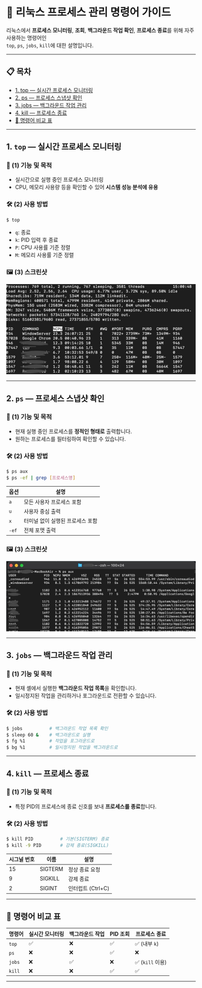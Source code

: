 # 🐧 리눅스 프로세스 관리 명령어 가이드

리눅스에서 **프로세스 모니터링**, **조회**, **백그라운드 작업 확인**, **프로세스 종료**를 위해 자주 사용하는 명령어인  
`top`, `ps`, `jobs`, `kill`에 대한 설명입니다.

---

## 📋 목차
- [1. top — 실시간 프로세스 모니터링](#1-top--실시간-프로세스-모니터링)
- [2. ps — 프로세스 스냅샷 확인](#2-ps--프로세스-스냅샷-확인)
- [3. jobs — 백그라운드 작업 관리](#3-jobs--백그라운드-작업-관리)
- [4. kill — 프로세스 종료](#4-kill--프로세스-종료)
- [📌 명령어 비교 표](#-명령어-비교-표)

---

## 1. `top` — 실시간 프로세스 모니터링

### 🔎 (1) 기능 및 목적
- 실시간으로 실행 중인 프로세스 모니터링
- CPU, 메모리 사용량 등을 확인할 수 있어 **시스템 성능 분석에 유용**

### 🛠 (2) 사용 방법

```bash
$ top
```

- `q`: 종료
- `k`: PID 입력 후 종료
- `P`: CPU 사용률 기준 정렬
- `M`: 메모리 사용률 기준 정렬

### 🖼 (3) 스크린샷

<img src="asset/top.jpg" alt="top 명령어 결과화면 스크린샷">

---

## 2. `ps` — 프로세스 스냅샷 확인

### 🔎 (1) 기능 및 목적
- 현재 실행 중인 프로세스를 **정적인 형태로** 출력합니다.
- 원하는 프로세스를 필터링하여 확인할 수 있습니다.

### 🛠 (2) 사용 방법

```bash
$ ps aux
$ ps -ef | grep [프로세스명]
```

| 옵션 | 설명 |
|------|------|
| `a` | 모든 사용자 프로세스 포함 |
| `u` | 사용자 중심 출력 |
| `x` | 터미널 없이 실행된 프로세스 포함 |
| `-ef` | 전체 포맷 출력 |

### 🖼 (3) 스크린샷

<img src="asset/ps.jpg" alt="ps 명령어 결과화면 스크린샷">

---

## 3. `jobs` — 백그라운드 작업 관리

### 🔎 (1) 기능 및 목적
- 현재 셸에서 실행한 **백그라운드 작업 목록**을 확인합니다.
- 일시정지된 작업을 관리하거나 포그라운드로 전환할 수 있습니다.

### 🛠 (2) 사용 방법

```bash
$ jobs          # 백그라운드 작업 목록 확인
$ sleep 60 &    # 백그라운드로 실행
$ fg %1         # 작업을 포그라운드로
$ bg %1         # 일시정지된 작업을 백그라운드로
```


---

## 4. `kill` — 프로세스 종료

### 🔎 (1) 기능 및 목적
- 특정 PID의 프로세스에 종료 신호를 보내 **프로세스를 종료**합니다.

### 🛠 (2) 사용 방법

```bash
$ kill PID          # 기본(SIGTERM) 종료
$ kill -9 PID       # 강제 종료(SIGKILL)
```

| 시그널 번호 | 이름      | 설명           |
|-------------|-----------|----------------|
| 15          | SIGTERM   | 정상 종료 요청 |
| 9           | SIGKILL   | 강제 종료      |
| 2           | SIGINT    | 인터럽트 (Ctrl+C) |


---

## 📌 명령어 비교 표

| 명령어  | 실시간 모니터링 | 백그라운드 작업 | PID 조회 | 프로세스 종료 |
|---------|------------------|------------------|-----------|----------------|
| `top`   | ✅               | ❌               | ✅        | ✅ (내부 `k`)   |
| `ps`    | ❌               | ❌               | ✅        | ❌             |
| `jobs`  | ❌               | ✅               | ❌        | ✅ (`kill` 이용) |
| `kill`  | ❌               | ❌               | ✅        | ✅             |

---

